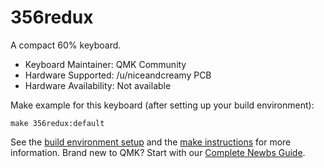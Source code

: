 # 356redux

A compact 60% keyboard.

* Keyboard Maintainer: QMK Community
* Hardware Supported: /u/niceandcreamy PCB
* Hardware Availability: Not available

Make example for this keyboard (after setting up your build environment):

    make 356redux:default

See the [build environment setup](https://docs.qmk.fm/#/getting_started_build_tools) and the [make instructions](https://docs.qmk.fm/#/getting_started_make_guide) for more information. Brand new to QMK? Start with our [Complete Newbs Guide](https://docs.qmk.fm/#/newbs).
